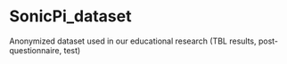 # SonicPi_dataset
Anonymized dataset used in our educational research (TBL results, post-questionnaire, test)

